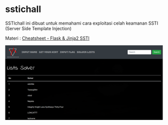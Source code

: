 # sstichall
SSTIchall ini dibuat untuk memahami cara exploitasi celah keamanan SSTI (Server Side Template Injection)

Materi : [Cheatsheet - Flask & Jinja2 SSTI](https://pequalsnp-team.github.io/cheatsheet/flask-jinja2-ssti)

<div align="center>
	<img src="https://raw.githubusercontent.com/zetc0de/sstichall/master/ss/landing.png">
</div>

<div align="center">	
	<img src="https://raw.githubusercontent.com/zetc0de/sstichall/master/ss/solver.png">
</div>
